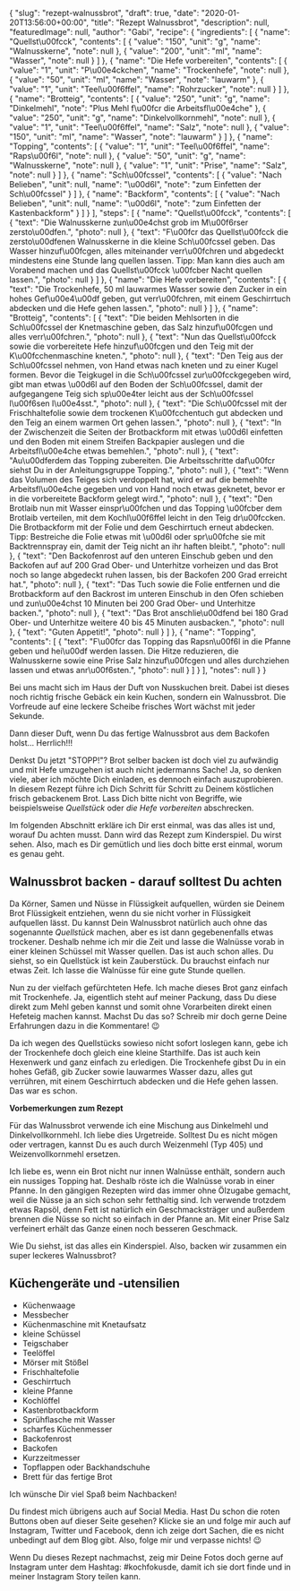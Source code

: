{
    "slug": "rezept-walnussbrot",
    "draft": true,
    "date": "2020-01-20T13:56:00+00:00",
    "title": "Rezept Walnussbrot",
    "description": null,
    "featuredImage": null,
    "author": "Gabi",
    "recipe": {
        "ingredients": [
            {
                "name": "Quellst\u00fcck",
                "contents": [
                    {
                        "value": "150",
                        "unit": "g",
                        "name": "Walnusskerne",
                        "note": null
                    },
                    {
                        "value": "200",
                        "unit": "ml",
                        "name": "Wasser",
                        "note": null
                    }
                ]
            },
            {
                "name": "Die Hefe vorbereiten",
                "contents": [
                    {
                        "value": "1",
                        "unit": "P\u00e4ckchen",
                        "name": "Trockenhefe",
                        "note": null
                    },
                    {
                        "value": "50",
                        "unit": "ml",
                        "name": "Wasser",
                        "note": "lauwarm"
                    },
                    {
                        "value": "1",
                        "unit": "Teel\u00f6ffel",
                        "name": "Rohrzucker",
                        "note": null
                    }
                ]
            },
            {
                "name": "Brotteig",
                "contents": [
                    {
                        "value": "250",
                        "unit": "g",
                        "name": "Dinkelmehl",
                        "note": "Plus Mehl f\u00fcr die Arbeitsfl\u00e4che"
                    },
                    {
                        "value": "250",
                        "unit": "g",
                        "name": "Dinkelvollkornmehl",
                        "note": null
                    },
                    {
                        "value": "1",
                        "unit": "Teel\u00f6ffel",
                        "name": "Salz",
                        "note": null
                    },
                    {
                        "value": "150",
                        "unit": "ml",
                        "name": "Wasser",
                        "note": "lauwarm"
                    }
                ]
            },
            {
                "name": "Topping",
                "contents": [
                    {
                        "value": "1",
                        "unit": "Teel\u00f6ffel",
                        "name": "Raps\u00f6l",
                        "note": null
                    },
                    {
                        "value": "50",
                        "unit": "g",
                        "name": "Walnusskerne",
                        "note": null
                    },
                    {
                        "value": "1",
                        "unit": "Prise",
                        "name": "Salz",
                        "note": null
                    }
                ]
            },
            {
                "name": "Sch\u00fcssel",
                "contents": [
                    {
                        "value": "Nach Belieben",
                        "unit": null,
                        "name": "\u00d6l",
                        "note": "zum Einfetten der Sch\u00fcssel"
                    }
                ]
            },
            {
                "name": "Backform",
                "contents": [
                    {
                        "value": "Nach Belieben",
                        "unit": null,
                        "name": "\u00d6l",
                        "note": "zum Einfetten der Kastenbackform"
                    }
                ]
            }
        ],
        "steps": [
            {
                "name": "Quellst\u00fcck",
                "contents": [
                    {
                        "text": "Die Walnusskerne zun\u00e4chst grob  im M\u00f6rser zersto\u00dfen.",
                        "photo": null
                    },
                    {
                        "text": "F\u00fcr das Quellst\u00fcck die zersto\u00dfenen Walnusskerne in die kleine Sch\u00fcssel geben. Das Wasser hinzuf\u00fcgen, alles miteinander verr\u00fchren und abgedeckt mindestens eine Stunde lang quellen lassen. Tipp: Man kann dies auch am Vorabend machen und das Quellst\u00fcck \u00fcber Nacht quellen lassen.",
                        "photo": null
                    }
                ]
            },
            {
                "name": "Die Hefe vorbereiten",
                "contents": [
                    {
                        "text": "Die Trockenhefe, 50 ml lauwarmes Wasser sowie den Zucker in ein hohes Gef\u00e4\u00df geben, gut verr\u00fchren, mit einem Geschirrtuch abdecken und die Hefe gehen lassen.",
                        "photo": null
                    }
                ]
            },
            {
                "name": "Brotteig",
                "contents": [
                    {
                        "text": "Die beiden Mehlsorten in die Sch\u00fcssel der Knetmaschine geben, das Salz hinzuf\u00fcgen und alles verr\u00fchren.",
                        "photo": null
                    },
                    {
                        "text": "Nun das Quellst\u00fcck sowie die vorbereitete Hefe hinzuf\u00fcgen und den Teig mit der K\u00fcchenmaschine kneten.",
                        "photo": null
                    },
                    {
                        "text": "Den Teig aus der Sch\u00fcssel nehmen, von Hand etwas nach kneten und zu einer Kugel formen. Bevor die Teigkugel in die Sch\u00fcssel zur\u00fcckgegeben wird, gibt man etwas \u00d6l auf den Boden der Sch\u00fcssel, damit der aufgegangene Teig sich sp\u00e4ter leicht aus der Sch\u00fcssel l\u00f6sen l\u00e4sst.",
                        "photo": null
                    },
                    {
                        "text": "Die Sch\u00fcssel mit der Frischhaltefolie sowie dem trockenen K\u00fcchentuch gut abdecken und den Teig an einem warmen Ort gehen lassen.",
                        "photo": null
                    },
                    {
                        "text": "In der Zwischenzeit die Seiten der Brotbackform mit etwas \u00d6l einfetten und den Boden mit einem Streifen Backpapier auslegen und die Arbeitsfl\u00e4che etwas bemehlen.",
                        "photo": null
                    },
                    {
                        "text": "Au\u00dferdem das Topping zubereiten. Die Arbeitsschritte daf\u00fcr siehst Du in der Anleitungsgruppe Topping.",
                        "photo": null
                    },
                    {
                        "text": "Wenn das Volumen des Teiges sich verdoppelt hat, wird er auf die bemehlte Arbeitsfl\u00e4che gegeben und von Hand noch etwas geknetet, bevor er in die vorbereitete Backform gelegt wird.",
                        "photo": null
                    },
                    {
                        "text": "Den Brotlaib nun mit Wasser einspr\u00fchen und das Topping \u00fcber dem Brotlaib verteilen, mit dem Kochl\u00f6ffel leicht in den Teig dr\u00fccken. Die Brotbackform mit der Folie und dem Geschirrtuch erneut abdecken. Tipp: Bestreiche die Folie etwas mit \u00d6l oder spr\u00fche sie mit Backtrennspray ein, damit der Teig nicht an ihr haften bleibt.",
                        "photo": null
                    },
                    {
                        "text": "Den Backofenrost auf den unteren Einschub geben und den Backofen auf  auf 200 Grad Ober- und Unterhitze vorheizen und das Brot noch so lange abgedeckt ruhen lassen, bis der Backofen 200 Grad erreicht hat.",
                        "photo": null
                    },
                    {
                        "text": "Das Tuch sowie die Folie entfernen und die Brotbackform auf den Backrost im unteren Einschub in den Ofen schieben und zun\u00e4chst 10 Minuten bei 200 Grad Ober- und Unterhitze backen.",
                        "photo": null
                    },
                    {
                        "text": "Das Brot anschlie\u00dfend bei 180 Grad Ober- und Unterhitze weitere 40 bis 45 Minuten ausbacken.",
                        "photo": null
                    },
                    {
                        "text": "Guten Appetit!",
                        "photo": null
                    }
                ]
            },
            {
                "name": "Topping",
                "contents": [
                    {
                        "text": "F\u00fcr das Topping das Rapsn\u00f6l in die Pfanne geben und hei\u00df werden lassen. Die Hitze reduzieren, die Walnusskerne sowie eine Prise Salz hinzuf\u00fcgen und alles durchziehen lassen und etwas anr\u00f6sten.",
                        "photo": null
                    }
                ]
            }
        ],
        "notes": null
    }
}

Bei uns macht sich im Haus der Duft von Nusskuchen breit. Dabei ist dieses noch richtig frische Gebäck ein kein Kuchen, sondern ein Walnussbrot. Die Vorfreude auf eine leckere Scheibe frisches Wort wächst mit jeder Sekunde.

Dann dieser Duft, wenn Du das fertige Walnussbrot aus dem Backofen holst... Herrlich!!!

Denkst Du jetzt "STOPP!"? Brot selber backen ist doch viel zu aufwändig und mit Hefe umzugehen ist auch nicht jedermanns Sache! Ja, so denken viele, aber ich möchte Dich einladen, es dennoch einfach auszuprobieren. In diesem Rezept führe ich Dich Schritt für Schritt zu Deinem köstlichen frisch gebackenem Brot. Lass Dich bitte nicht von Begriffe, wie beispielsweise *Quellstück* oder *die Hefe vorbereiten* abschrecken.

Im folgenden Abschnitt erkläre ich Dir erst einmal, was das alles ist und, worauf Du achten musst. Dann wird das Rezept zum Kinderspiel. Du wirst sehen. Also, mach es Dir gemütlich und lies doch bitte erst einmal, worum es genau geht.

## Walnussbrot backen - darauf solltest Du achten

Da Körner, Samen und Nüsse in Flüssigkeit aufquellen, würden sie Deinem Brot Flüssigkeit entziehen, wenn du sie nicht vorher in Flüssigkeit aufquellen lässt. Du kannst Dein Walnussbrot natürlich auch ohne das sogenannte *Quellstück* machen, aber es ist dann gegebenenfalls etwas trockener. Deshalb nehme ich mir die Zeit und lasse die Walnüsse vorab in einer kleinen Schüssel mit Wasser quellen. Das ist auch schon alles. Du siehst, so ein Quellstück ist kein Zauberstück. Du brauchst einfach nur etwas Zeit. Ich lasse die Walnüsse für eine gute Stunde quellen. 

Nun zu der vielfach gefürchteten Hefe. Ich mache dieses Brot ganz einfach mit Trockenhefe. Ja, eigentlich steht auf meiner Packung, dass Du diese direkt zum Mehl geben kannst und somit ohne Vorarbeiten direkt einen Hefeteig machen kannst. Machst Du das so? Schreib mir doch gerne Deine Erfahrungen dazu in die Kommentare! 😉

Da ich wegen des Quellstücks sowieso nicht sofort loslegen kann, gebe ich der Trockenhefe doch gleich eine kleine Starthilfe. Das ist auch kein Hexenwerk und ganz einfach zu erledigen. Die Trockenhefe gibst Du in ein hohes Gefäß, gib  Zucker sowie lauwarmes Wasser dazu, alles gut verrühren, mit einem Geschirrtuch abdecken und die Hefe gehen lassen. Das war es schon.

**Vorbemerkungen zum Rezept**

Für das Walnussbrot verwende ich eine Mischung aus Dinkelmehl und Dinkelvollkornmehl. Ich liebe dies Urgetreide. Solltest Du es nicht mögen oder vertragen, kannst Du es auch durch Weizenmehl (Typ 405) und Weizenvollkornmehl ersetzen.

Ich liebe es, wenn ein Brot nicht nur innen Walnüsse enthält, sondern auch ein nussiges Topping hat. Deshalb röste ich die Walnüsse vorab in einer Pfanne. In den gängigen Rezepten wird das immer ohne Ölzugabe gemacht, weil die Nüsse ja an sich schon sehr fetthaltig sind. Ich verwende trotzdem etwas Rapsöl, denn Fett ist natürlich ein Geschmacksträger und außerdem brennen die Nüsse so nicht so einfach in der Pfanne an. Mit einer Prise Salz verfeinert erhält das Ganze einen noch besseren Geschmack.

Wie Du siehst, ist das alles ein Kinderspiel. Also, backen wir zusammen ein super leckeres Walnussbrot?

## Küchengeräte und -utensilien
- Küchenwaage
- Messbecher
- Küchenmaschine mit Knetaufsatz
- kleine Schüssel
- Teigschaber
- Teelöffel
- Mörser mit Stößel
- Frischhaltefolie
- Geschirrtuch
- kleine Pfanne
- Kochlöffel
- Kastenbrotbackform
- Sprühflasche mit Wasser
- scharfes Küchenmesser
- Backofenrost
- Backofen
- Kurzzeitmesser
- Topflappen oder Backhandschuhe
- Brett für das fertige Brot

Ich wünsche Dir viel Spaß beim Nachbacken!

Du findest mich übrigens auch auf Social Media. Hast Du schon die roten Buttons oben auf dieser Seite gesehen? Klicke sie an und folge mir auch auf Instagram, Twitter und Facebook, denn ich zeige dort Sachen, die es nicht unbedingt auf dem Blog gibt. Also, folge mir und verpasse nichts! 😉

Wenn Du dieses Rezept nachmachst, zeig mir Deine Fotos doch gerne auf Instagram unter dem Hashtag: #kochfokusde, damit ich sie dort finde und in meiner Instagram Story teilen kann.